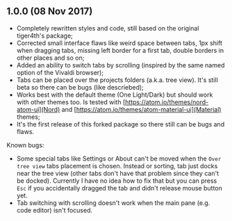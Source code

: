 ## 1.0.0 (08 Nov 2017)
* Completely rewritten styles and code, still based on the original tiger4th's package;
* Corrected small interface flaws like weird space between tabs, 1px shift when dragging tabs, missing left border for a first tab, double borders in other places and so on;
* Added an ability to switch tabs by scrolling (inspired by the same named option of the Vivaldi browser);
* Tabs can be placed over the projects folders (a.k.a. tree view). It's still beta so there can be bugs (like descriebed);
* Works best with the default theme (One Light/Dark) but should work with other themes too. Is tested with [https://atom.io/themes/nord-atom-ui](Nord) and [https://atom.io/themes/atom-material-ui](Material) themes;
* It's the first release of this forked package so there still can be bugs and flaws.

Known bugs:
* Some special tabs like Settings or About can't be moved when the `Over tree view` tabs placement is chosen. Instead or sorting, tab just docks near the tree view (other tabs don't have that problem since they can't be docked). Currently I have no idea how to fix that but you can press `Esc` if you accidentally dragged the tab and didn't release mouse button yet.
* Tab switching with scrolling doesn't work when the main pane (e.g. code editor) isn't focused.